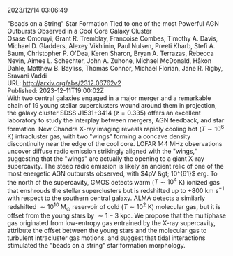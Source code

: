 2023/12/14 03:06:49  

"Beads on a String" Star Formation Tied to one of the most Powerful AGN
  Outbursts Observed in a Cool Core Galaxy Cluster  
Osase Omoruyi, Grant R. Tremblay, Francoise Combes, Timothy A. Davis, Michael D. Gladders, Alexey Vikhlinin, Paul Nulsen, Preeti Kharb, Stefi A. Baum, Christopher P. O'Dea, Keren Sharon, Bryan A. Terrazas, Rebecca Nevin, Aimee L. Schechter, John A. Zuhone, Michael McDonald, Håkon Dahle, Matthew B. Bayliss, Thomas Connor, Michael Florian, Jane R. Rigby, Sravani Vaddi  
URL: http://arxiv.org/abs/2312.06762v2  
Published: 2023-12-11T19:00:02Z  
  With two central galaxies engaged in a major merger and a remarkable chain of 19 young stellar superclusters wound around them in projection, the galaxy cluster SDSS J1531+3414 ($z=0.335$) offers an excellent laboratory to study the interplay between mergers, AGN feedback, and star formation. New Chandra X-ray imaging reveals rapidly cooling hot ($T\sim 10^6$ K) intracluster gas, with two "wings" forming a concave density discontinuity near the edge of the cool core. LOFAR $144$ MHz observations uncover diffuse radio emission strikingly aligned with the "wings," suggesting that the "wings" are actually the opening to a giant X-ray supercavity. The steep radio emission is likely an ancient relic of one of the most energetic AGN outbursts observed, with $4pV &gt; 10^{61}$ erg. To the north of the supercavity, GMOS detects warm ($T\sim 10^4$ K) ionized gas that enshrouds the stellar superclusters but is redshifted up to $+ 800$ km s$^{-1}$ with respect to the southern central galaxy. ALMA detects a similarly redshifted $\sim 10^{10}$ M$_\odot$ reservoir of cold ($T\sim 10^2$ K) molecular gas, but it is offset from the young stars by $\sim 1{-}3$ kpc. We propose that the multiphase gas originated from low-entropy gas entrained by the X-ray supercavity, attribute the offset between the young stars and the molecular gas to turbulent intracluster gas motions, and suggest that tidal interactions stimulated the "beads on a string" star formation morphology.   

